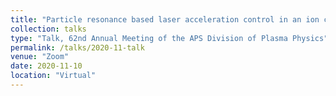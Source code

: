 ```yaml
---
title: "Particle resonance based laser acceleration control in an ion channel"
collection: talks
type: "Talk, 62nd Annual Meeting of the APS Division of Plasma Physics"
permalink: /talks/2020-11-talk
venue: "Zoom"
date: 2020-11-10
location: "Virtual"
---
```

